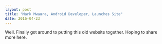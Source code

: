 ```yaml
---
layout: post
title: "Mark Mwaura, Android Developer, Launches Site"
date: 2016-04-23
---
```

Well. Finally got around to putting this old website together. Hoping to share more here.
